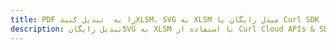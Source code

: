 ---title: PDF را به  تبدیل کنیدXLSM، SVG به XLSM مبدل رایگان یا Curl SDKdescription: تبدیل رایگانSVG به XLSM با استفاده از Curl Cloud APIs & SDK همچنین اسناد PDF را در Cloud ایجاد، ویرایش و رندر کنید.---